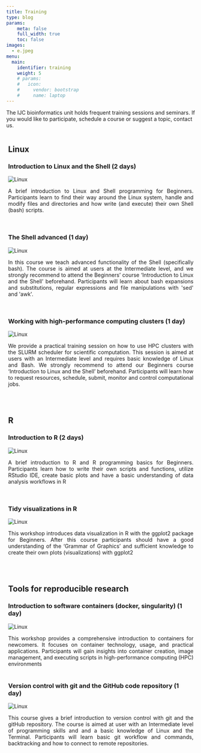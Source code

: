 ```yaml
---
title: Training
type: blog
params:
    meta: false
    full_width: true 
    toc: false
images:
  - e.jpeg
menu:
  main:
    identifier: training
    weight: 5
    # params:
    #   icon:
    #     vendor: bootstrap
    #     name: laptop
---
```


The IJC bioinformatics unit holds frequent training sessions and seminars. If you would like to participate, schedule a course or suggest a topic, contact us.


<div class="hb-header-banner col d-flex w-100">
  <div class="container" style="display:flex;flex-direction:column;margin:5px">
    <div class="row justify-content-center" style="height:100%">
      <div class="ijc_bit_card" style="text-align: justify;"> 
      
## Linux



### Introduction to Linux and the Shell (2 days)

![Linux](ubuntu.png?fit=100x100#float-start) 

A brief introduction to Linux and Shell programming for Beginners. Participants learn to find their way around the Linux system, handle and modify files and directories and how write (and execute) their own Shell (bash) scripts.

<br>

### The Shell advanced (1 day)

![Linux](linux.png?fit=100x100#float-start) 

In this  course we teach advanced functionality of the Shell (specifically bash). The course is aimed at users at the Intermediate level, and we strongly recommend to attend the Beginners’ course ‘Introduction to Linux and the Shell’ beforehand. Participants will learn about bash expansions and substitutions, regular expressions and file manipulations with 'sed' and 'awk'.

<br>

### Working with high-performance computing clusters (1 day)

![Linux](slurm.png?fit=100x100#float-start)

We provide a practical training session on how to use HPC clusters with the SLURM scheduler for scientific computation. This session is aimed at users with an Intermediate level and requires basic knowledge of Linux and Bash. We strongly recommend to attend our Beginners course ‘Introduction to Linux and the Shell’ beforehand. Participants will learn how to request resources, schedule, submit, monitor and control computational jobs.
      </div>
    </div>
  </div>

  <div class="container" style="display:flex;flex-direction:column;margin:5px">
    <div class="row justify-content-center" style="height:100%">
        <div class="ijc_bit_card" style="text-align: justify;"> 

## R


### Introduction to R (2 days)

![Linux](r.png?fit=100x100#float-start) 


A brief introduction to R and R programming basics for Beginners. Participants learn how to write their own scripts and functions, utilize RStudio IDE, create basic plots and have a basic understanding of data analysis workflows in R

<br>

### Tidy visualizations in R

![Linux](ggplot2.png?fit=100x100#float-start)


This workshop introduces data visualization in R with the ggplot2 package for Beginners. After this course participants should have a good understanding of the ‘Grammar of Graphics’ and sufficient knowledge to create their own plots (visualizations) with ggplot2
      </div>
    </div>
  </div>


  <div class="container" style="display:flex;flex-direction:column;margin:5px">
    <div class="row justify-content-center" style="height:100%">
      <div class="ijc_bit_card"> 

## Tools for reproducible research

### Introduction to software containers (docker, singularity) (1 day)

![Linux](docker.png?fit=100x100#float-start) 

<div style="text-align: justify;"> 
This workshop provides a comprehensive introduction to containers for newcomers. It focuses on container technology, usage, and practical applications. Participants will gain insights into container creation, image management, and executing scripts in high-performance computing (HPC) environments
</div>     

<br>

### Version control with git and the GitHub code repository (1 day)

![Linux](git.png?fit=100x100#float-start)

<div style="text-align: justify;"> 
This course gives a brief introduction to version control with git and the gitHub repository. The course is aimed at user with an Intermediate level of programming skills and and a basic knowledge of Linux and the Terminal. Participants will learn basic git workflow and commands, backtracking and how to connect to remote repositories.   
</div>     
      </div>
    </div>
  </div>
</div>



